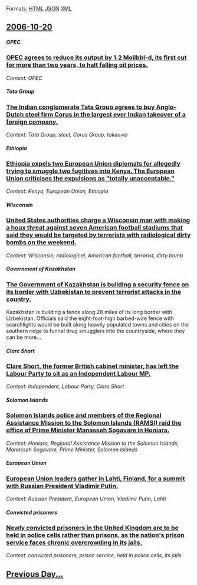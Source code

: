 
Formats: [HTML](2006/10/20/index.html)  [JSON](2006/10/20/index.json)  [XML](2006/10/20/index.xml)  

## [2006-10-20](/news/2006/10/20/index.md)

##### OPEC
### [ OPEC agrees to reduce its output by 1.2 Moilbbl-d, its first cut for more than two years, to halt falling oil prices. ](/news/2006/10/20/opec-agrees-to-reduce-its-output-by-1-2-moilbbl-d-its-first-cut-for-more-than-two-years-to-halt-falling-oil-prices.md)
_Context: OPEC_

##### Tata Group
### [ The Indian conglomerate Tata Group agrees to buy Anglo-Dutch steel firm Corus in the largest ever Indian takeover of a foreign company. ](/news/2006/10/20/the-indian-conglomerate-tata-group-agrees-to-buy-anglo-dutch-steel-firm-corus-in-the-largest-ever-indian-takeover-of-a-foreign-company.md)
_Context: Tata Group, steel, Corus Group, takeover_

##### Ethiopia
### [ Ethiopia expels two European Union diplomats for allegedly trying to smuggle two fugitives into Kenya. The European Union criticises the expulsions as "totally unacceptable." ](/news/2006/10/20/ethiopia-expels-two-european-union-diplomats-for-allegedly-trying-to-smuggle-two-fugitives-into-kenya-the-european-union-criticises-the-ex.md)
_Context: Kenya, European Union, Ethiopia_

##### Wisconsin
### [ United States authorities charge a Wisconsin man with making a hoax threat against seven American football stadiums that said they would be targeted by terrorists with radiological dirty bombs on the weekend. ](/news/2006/10/20/united-states-authorities-charge-a-wisconsin-man-with-making-a-hoax-threat-against-seven-american-football-stadiums-that-said-they-would-be.md)
_Context: Wisconsin, radiological, American football, terrorist, dirty bomb_

##### Government of Kazakhstan
### [ The Government of Kazakhstan is building a security fence on its border with Uzbekistan to prevent terrorist attacks in the country. ](/news/2006/10/20/the-government-of-kazakhstan-is-building-a-security-fence-on-its-border-with-uzbekistan-to-prevent-terrorist-attacks-in-the-country.md)
Kazakhstan is building a fence along 28 miles of its long border with Uzbekistan. Officials said the eight-foot-high barbed-wire fence with searchlights would be built along heavily populated towns and cities on the southern ridge to funnel drug smugglers into the countryside, where they can be more...

##### Clare Short
### [ Clare Short, the former British cabinet minister, has left the Labour Party to sit as an Independent Labour MP. ](/news/2006/10/20/clare-short-the-former-british-cabinet-minister-has-left-the-labour-party-to-sit-as-an-independent-labour-mp.md)
_Context: Independent, Labour Party, Clare Short_

##### Solomon Islands
### [ Solomon Islands police and members of the Regional Assistance Mission to the Solomon Islands (RAMSI) raid the office of Prime Minister Manasseh Sogavare in Honiara. ](/news/2006/10/20/solomon-islands-police-and-members-of-the-regional-assistance-mission-to-the-solomon-islands-ramsi-raid-the-office-of-prime-minister-mana.md)
_Context: Honiara, Regional Assistance Mission to the Solomon Islands, Manasseh Sogavare, Prime Minister, Solomon Islands_

##### European Union
### [ European Union leaders gather in Lahti, Finland, for a summit with Russian President Vladimir Putin. ](/news/2006/10/20/european-union-leaders-gather-in-lahti-finland-for-a-summit-with-russian-president-vladimir-putin.md)
_Context: Russian President, European Union, Vladimir Putin, Lahti_

##### Convicted prisoners
### [ Newly convicted prisoners in the United Kingdom are to be held in police cells rather than prisons, as the nation's prison service faces chronic overcrowding in its jails. ](/news/2006/10/20/newly-convicted-prisoners-in-the-united-kingdom-are-to-be-held-in-police-cells-rather-than-prisons-as-the-nation-s-prison-service-faces-ch.md)
_Context: convicted prisoners, prison service, held in police cells, its jails_

## [Previous Day...](/news/2006/10/19/index.md)

